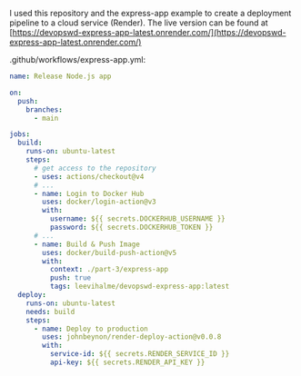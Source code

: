 I used this repository and the express-app example to create a deployment pipeline to a cloud service (Render). The live version can be found at [https://devopswd-express-app-latest.onrender.com/](https://devopswd-express-app-latest.onrender.com/)

.github/workflows/express-app.yml:

```yml
name: Release Node.js app

on:
  push:
    branches:
      - main

jobs:
  build:
    runs-on: ubuntu-latest
    steps:
      # get access to the repository
      - uses: actions/checkout@v4
      # ...
      - name: Login to Docker Hub
        uses: docker/login-action@v3
        with:
          username: ${{ secrets.DOCKERHUB_USERNAME }}
          password: ${{ secrets.DOCKERHUB_TOKEN }}
      # ...
      - name: Build & Push Image
        uses: docker/build-push-action@v5
        with:
          context: ./part-3/express-app
          push: true
          tags: leevihalme/devopswd-express-app:latest
  deploy:
    runs-on: ubuntu-latest
    needs: build
    steps:
      - name: Deploy to production
        uses: johnbeynon/render-deploy-action@v0.0.8
        with:
          service-id: ${{ secrets.RENDER_SERVICE_ID }}
          api-key: ${{ secrets.RENDER_API_KEY }}
```
